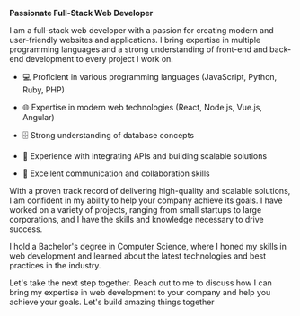 **Passionate Full-Stack Web Developer**

I am a full-stack web developer with a passion for creating modern and user-friendly websites and applications. I bring expertise in multiple programming languages and a strong understanding of front-end and back-end development to every project I work on.

- 💻 Proficient in various programming languages (JavaScript, Python, Ruby, PHP)

- 🌐 Expertise in modern web technologies (React, Node.js, Vue.js, Angular)

- 🗄 Strong understanding of database concepts

- 🔌 Experience with integrating APIs and building scalable solutions

- 💬 Excellent communication and collaboration skills

With a proven track record of delivering high-quality and scalable solutions, I am confident in my ability to help your company achieve its goals. I have worked on a variety of projects, ranging from small startups to large corporations, and I have the skills and knowledge necessary to drive success.

I hold a Bachelor's degree in Computer Science, where I honed my skills in web development and learned about the latest technologies and best practices in the industry.

Let's take the next step together. Reach out to me to discuss how I can bring my expertise in web development to your company and help you achieve your goals. Let's build amazing things together
